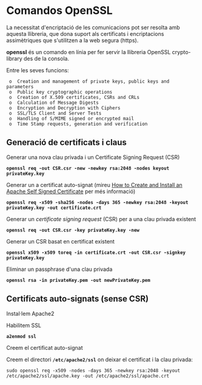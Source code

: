 # Comandos OpenSSL

La necessitat d'encriptació de les comunicacions pot ser resolta amb aquesta llibreria, que dona suport als certificats i encriptacions assimètriques que s'utilitzen a la web segura \(https\).



**openssl** és un comando en línia per fer servir la llibreria OpenSSL crypto-library des de la consola.

Entre les seves funcions:

```text
 o  Creation and management of private keys, public keys and parameters
 o  Public key cryptographic operations
 o  Creation of X.509 certificates, CSRs and CRLs 
 o  Calculation of Message Digests
 o  Encryption and Decryption with Ciphers
 o  SSL/TLS Client and Server Tests
 o  Handling of S/MIME signed or encrypted mail
 o  Time Stamp requests, generation and verification
```

## Generació de certificats i claus

Generar una nova clau privada i un  Certificate Signing Request \(CSR\)

**`openssl req -out CSR.csr -new -newkey rsa:2048 -nodes keyout privateKey.key`**

Generar un  a certificat auto-signat \(mireu [How to Create and Install an Apache Self Signed Certificate](https://www.sslshopper.com/article-how-to-create-and-install-an-apache-self-signed-certificate.html) per més informació\)

**`openssl req -x509 -sha256 -nodes -days 365 -newkey rsa:2048 -keyout privateKey.key -out certificate.crt`**

Generar un _certificate signing request_ \(CSR\) per a una clau privada existent

**`openssl req -out CSR.csr -key privateKey.key -new`**

Generar un CSR basat en certificat existent 

**`openssl x509 -x509 toreq -in certificate.crt -out CSR.csr -signkey privateKey.key`**

Eliminar  un passphrase d'una clau privada

**`openssl rsa -in privateKey.pem -out newPrivateKey.pem`**

## Certificats auto-signats \(sense CSR\)

Instal·lem Apache2

Habilitem SSL

**`a2enmod ssl`**

Creem el certificat auto-signat

Creem el directori **`/etc/apache2/ssl`** on deixar el certificat i la clau privada:

```text
sudo openssl req -x509 -nodes -days 365 -newkey rsa:2048 -keyout /etc/apache2/ssl/apache.key -out /etc/apache2/ssl/apache.crt
```








